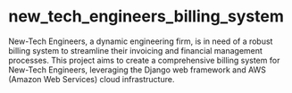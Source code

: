 # new_tech_engineers_billing_system
New-Tech Engineers, a dynamic engineering firm, is in need of a robust billing system to streamline their invoicing and financial management processes. This project aims to create a comprehensive billing system for New-Tech Engineers, leveraging the Django web framework and AWS (Amazon Web Services) cloud infrastructure.
